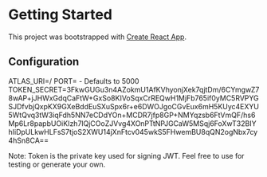 # Getting Started

This project was bootstrapped with [Create React App](https://github.com/facebook/create-react-app).

## Configuration

ATLAS_URI=<Mongo URI>/<database>
PORT=<PORT> - Defaults to 5000
TOKEN_SECRET=3FkwGUGu3n4AZokmU1AfKVhyonjXek7qjtDm/6CYmgwZ78wAP+jJHWxGdqCaFtW+GxSo8KIVoSqxCrREQwH1MjFb765if0yMC5RVPYGSJDfvbjQxpKX9GXeBddEuSXuSpx6r+e6DWOJgoCGvEux6mH5KUyc4EXYU5WtQvq3tW3iqFdh5NN7eCDdYOn+MCDR7jfp8GP+NMYqzsb6FtVmQF/hs6Mp6Lr8papbUOiKIzh7lQjCOoZJVvg4XOnPTtNPJGCaW5MSqj6FoXwT32BIYhIiDpULkwHLFsS7tjoS2XWU14jXnFtcv045wkS5FHwemBU8qQN2ogNbx7cy4hSn8CA==


Note: Token is the private key used for signing JWT. Feel free to use for testing or generate your own. 